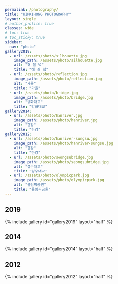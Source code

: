 ```yaml
---
permalink: /photography/
title: "KIMKIHONG PHOTOGRAPHY"
layout: single
# author_profile: true
classes: wide
# toc: true
# toc_sticky: true
sidebar:
  nav: "photo"
gallery2019:
  - url: /assets/photo/silhouette.jpg
    image_path: /assets/photo/silhouette.jpg
    alt: "해 질 녘"
    title: "해 질 녘"
  - url: /assets/photo/reflection.jpg
    image_path: /assets/photo/reflection.jpg
    alt: "가을"
    title: "가을"
  - url: /assets/photo/bridge.jpg
    image_path: /assets/photo/bridge.jpg
    alt: "방화대교"
    title: "방화대교"
gallery2014:
  - url: /assets/photo/hanriver.jpg
    image_path: /assets/photo/hanriver.jpg
    alt: "한강"
    title: "한강"
gallery2012:
  - url: /assets/photo/hanriver-sungsu.jpg
    image_path: /assets/photo/hanriver-sungsu.jpg
    alt: "한강"
    title: "한강"
  - url: /assets/photo/seongsubridge.jpg
    image_path: /assets/photo/seongsubridge.jpg
    alt: "성수대교"
    title: "성수대교"
  - url: /assets/photo/olympicpark.jpg
    image_path: /assets/photo/olympicpark.jpg
    alt: "올림픽공원"
    title: "올림픽공원"
---
```


<h2 id="2019">2019</h2>

{% include gallery id="gallery2019" layout="half" %}

<h2 id="2014">2014</h2>

{% include gallery id="gallery2014" layout="half" %}

<h2 id="2012">2012</h2>

{% include gallery id="gallery2012" layout="half" %}
